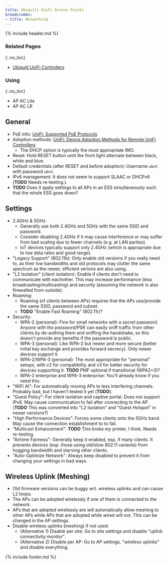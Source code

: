 ```yaml
---
title: Ubiquiti UniFi Access Points
breadcrumbs:
- title: Networking
---
```

{% include header.md %}

### Related Pages
{:.no_toc}

- [Ubiquiti UniFi Controllers](/networking/ubiquiti-unifi-controllers/)

### Using
{:.no_toc}

- AP AC Lite
- AP AC LR

## General

- PoE info: [UniFi: Supported PoE Protocols](https://help.ubnt.com/hc/en-us/articles/115000263008--UniFi-Understanding-PoE-and-How-UniFi-Devices-are-Powered)
- Adoption methods: [UniFi: Device Adoption Methods for Remote UniFi Controllers](https://help.ubnt.com/hc/en-us/articles/204909754-UniFi-Device-Adoption-Methods-for-Remote-UniFi-Controllers)
    - The DHCP option is typically the most appropriate IMO.
- Reset: Hold RESET button until the front light alternate between black, white and blue.
- Default credentials (after RESET and before adoption): Username `ubnt` with password `ubnt`.
- IPv6 management: It does not seem to support SLAAC or DHCPv6 (**TODO** Needs re-testing.).
- **TODO** Does it apply settings to all APs in an ESS simultaneously such that the whole ESS goes down?

## Settings

- 2.4GHz & 5GHz:
    - Generally use both 2.4GHz and 5GHz with the same SSID and password.
    - Consider disabling 2.4GHz if it may cause interference or may suffer from bad scaling due to fewer channels (e.g. at LAN parties).
    - IoT devices typically support only 2.4GHz (which is appropriate due to low data rates and good range).
- "Legacy Support" (802.11b): Only enable old versions if you really need to, as their low bandwidths and old protocols may clutter the same spectrum as the newer, efficient verions are also using.
- "L2 Isolation" (client isolation): Enable if clients don't need to communicate with eachother. This may increase performance (less broadcasting/multicasting) and security (assuming the network is also firewalled from outside).
- Roaming:
    - Roaming (of clients between APs) requires that the APs use/provide the same SSID, password and subnet.
    - **TODO** "Enable Fast Roaming" (802.11r)?
- Security:
    - WPA-2 (personal): Fine for small networks with a _secret_ password. Anyone _with the password/PSK_ can easily sniff traffic from other clients by de-authing them and sniffing the handshake, so this doesn't provide any benefits if the password is public.
    - WPA-3 (personal): Like WPA-2 but newer and more secure (better initial key exchange and provides forward secrecy). Only newer devices support it.
    - WPA-2/WPA-3 (personal): The most appropriate for "personal" setups, with v2 for compatibility and v3 for better security for devices supporting it. **TODO** PMF optional if transitional (WPA2+3)?
    - WPA-2 enterprise and WPA-3 enterprise: You'll already know if you need this.
- "WiFi AI": For automatically moving APs to less interfering channels. Probably bad, but I haven't tested it yet (**TODO**).
- "Guest Policy": For client isolation and captive portal. Does not support IPv6. May cause communication to fail after connecting to the AP. (**TODO** This was converted into "L2 Isolation" and "Guest Hotspot" in newer versions?)
- "High Performance Devices": Forces some clients onto the 5GHz band. May cause the connection establishment to to fail.
- "Multicast Enhancement": **TODO** This broke my printer, I think. Needs re-testing.
- "Airtime Fairness": Generally keep it enabled, esp. if many clients. It prevents devices (esp. those using old/slow 802.11 variants) from hogging bandwidth and starving other clients.
- "Auto-Optimize Network": Always keep disabled to prevent it from changing your settings in bad ways.

## Wireless Uplink (Meshing)

- Old firmware versions can be buggy wrt. wireless uplinks and can cause L2 loops.
- The APs can be adopted wirelessly if one of them is connected to the network.
- APs that are adopted wirelessly are will automatically allow meshing to other APs while APs that are adopted while wired will not. This can be changed in the AP settings.
- Disable wireless uplinks (meshing) if not used:
    - (Alternative 1) Disable per site: Go to site settings and disable "uplink connectivity monitor".
    - (Alternative 2) Disable per AP: Go to AP settings, "wireless uplinks" and disable everything.

{% include footer.md %}
